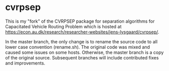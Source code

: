 # cvrpsep

This is my "fork" of the CVRPSEP package for separation algorithms for Capacitated Vehicle Routing Problem which is hosted at https://econ.au.dk/research/researcher-websites/jens-lysgaard/cvrpsep/.

In the master branch, the only change is to rename the source code to all lower case convention (rename.sh). The original code was mixed and caused some issues on some hosts. Otherwise, the master branch is a copy of the original source. Subsequent branches will include contributed fixes and improvements.

